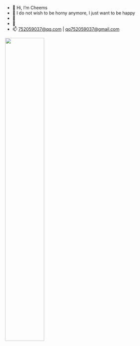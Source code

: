 - 👋 Hi, I’m Cheems
- 👀 I do not wish to be horny anymore, I just want to be happy
- 🌱 
- 💞️ 
- 📫 752059037@qq.com | qq752059037@gmail.com

<!---
752059037/752059037 is a ✨ special ✨ repository because its `README.md` (this file) appears on your GitHub profile.
You can click the Preview link to take a look at your changes.
--->

<img src="https://images.weserv.nl/?url=https://images.pexels.com/photos/747964/pexels-photo-747964.jpeg" width="50%"></img>
